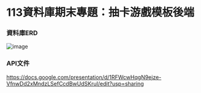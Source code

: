 # 113資料庫期末專題：抽卡游戲模板後端

### 資料庫ERD
![image](https://github.com/user-attachments/assets/111220db-431c-4af9-9073-fd0915949a79)

### API文件
https://docs.google.com/presentation/d/1RFWcwHqgN9ejze-VfnwDd2xMndzLSefCcdBwUdSKruI/edit?usp=sharing
